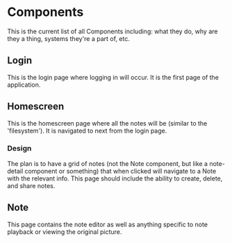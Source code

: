 # Components
This is the current list of all Components including: what they do, why are they a thing, systems they're a part of, etc.

## Login
This is the login page where logging in will occur. It is the first page of the application.

## Homescreen
This is the homescreen page where all the notes will be (similar to the 'filesystem'). It is navigated to next from the login page.

### Design
The plan is to have a grid of notes (not the Note component, but like a note-detail component or something) that when clicked will navigate to a Note with the relevant info. This page should include the ability to create, delete, and share notes.

## Note
This page contains the note editor as well as anything specific to note playback or viewing the original picture.